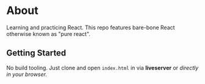 # About 
Learning and practicing React. This repo features bare-bone React otherwise known as "pure react". 

## Getting Started

No build tooling. Just clone and open `index.html` in via **liveserver** or *directly in your browser.*